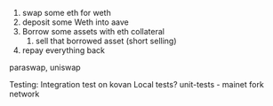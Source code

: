 1. swap some eth for weth
1. deposit some Weth into aave
2. Borrow some assets with eth collateral
    1. sell that borrowed asset (short selling)
3. repay everything back

paraswap, uniswap

Testing: Integration test on kovan
Local tests?
unit-tests - mainet fork network
